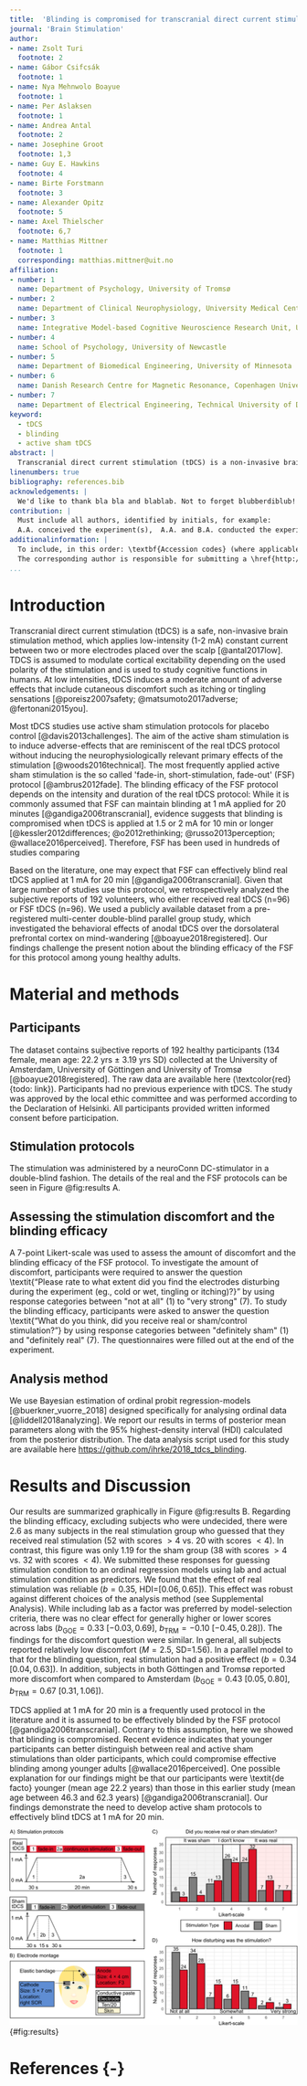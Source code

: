 ```yaml
---
title:  'Blinding is compromised for transcranial direct current stimulation at 1 mA for 20 min in Young Healthy Individuals'
journal: 'Brain Stimulation'
author:
- name: Zsolt Turi
  footnote: 2
- name: Gábor Csifcsák
  footnote: 1
- name: Nya Mehnwolo Boayue
  footnote: 1
- name: Per Aslaksen
  footnote: 1
- name: Andrea Antal
  footnote: 2
- name: Josephine Groot
  footnote: 1,3
- name: Guy E. Hawkins
  footnote: 4
- name: Birte Forstmann
  footnote: 3
- name: Alexander Opitz
  footnote: 5
- name: Axel Thielscher
  footnote: 6,7
- name: Matthias Mittner
  footnote: 1
  corresponding: matthias.mittner@uit.no
affiliation:
- number: 1
  name: Department of Psychology, University of Tromsø
- number: 2
  name: Department of Clinical Neurophysiology, University Medical Center Göttingen
- number: 3
  name: Integrative Model-based Cognitive Neuroscience Research Unit, University of Amsterdam
- number: 4
  name: School of Psychology, University of Newcastle
- number: 5
  name: Department of Biomedical Engineering, University of Minnesota
- number: 6
  name: Danish Research Centre for Magnetic Resonance, Copenhagen University Hospital Hvidovre
- number: 7
  name: Department of Electrical Engineering, Technical University of Denmark
keyword:
  - tDCS
  - blinding
  - active sham tDCS
abstract: |
  Transcranial direct current stimulation (tDCS) is a non-invasive brain stimulation method that is frequently being used to study cortical excitability changes and their impact on cognitive functions in humans. While most stimulators are capable of operating in double-blind mode, the amount of discomfort experienced during tDCS may break blinding. Therefore, specifically designed sham stimulation protocols are being used. The "fade-in, short-stimulation, fade-out" (FSF) protocol has been used in hundreds of studies and is commonly believed to be indistinguishable from real stimulation applied at 1 mA for 20 minutes. We analyzed subjective reports of 192 volunteers, who either received real tDCS (n=96) or FSF tDCS (n=96). Participants reported more discomfort for real tDCS and correctly guessed the condition above chance-level. These findings indicate that FSF does not ensure complete blinding in the this setting and that better active sham protocols for effectively blinding this commonly used real tDCS protocol are needed.
linenumbers: true
bibliography: references.bib 
acknowledgements: |
  We'd like to thank bla bla and blablab. Not to forget blubberdiblub!
contribution: | 
  Must include all authors, identified by initials, for example:
  A.A. conceived the experiment(s),  A.A. and B.A. conducted the experiment(s), C.A. and D.A. analysed the results.  All authors reviewed the manuscript.
additionalinformation: |
  To include, in this order: \textbf{Accession codes} (where applicable); \textbf{Competing financial interests} (mandatory statement).
  The corresponding author is responsible for submitting a \href{http://www.nature.com/srep/policies/index.html#competing}{competing financial interests statement} on behalf of all authors of the paper. This statement must be included in the submitted article file.
...
```


# Introduction

Transcranial direct current stimulation (tDCS) is a safe, non-invasive brain stimulation method, which applies low-intensity (1-2 mA) constant current between two or more electrodes placed over the scalp [@antal2017low]. TDCS is assumed to modulate cortical excitability depending on the used polarity of the stimulation and is used to study cognitive functions in humans. At low intensities, tDCS induces a moderate amount of adverse effects that include cutaneous discomfort such as itching or tingling sensations [@poreisz2007safety; @matsumoto2017adverse; @fertonani2015you].

Most tDCS studies use active sham stimulation protocols for placebo control [@davis2013challenges]. The aim of the active sham stimulation is to induce adverse-effects that are reminiscent of the real tDCS protocol without inducing the neurophysiologically relevant primary effects of the stimulation [@woods2016technical]. The most frequently applied active sham stimulation is the so called 'fade-in, short-stimulation, fade-out' (FSF) protocol [@ambrus2012fade]. The blinding efficacy of the FSF protocol depends on the intensity and duration of the real tDCS protocol: While it is commonly assumed that FSF can maintain blinding at 1 mA applied for 20 minutes [@gandiga2006transcranial], evidence suggests that blinding is compromised when tDCS is applied at 1.5 or 2 mA for 10 min or longer [@kessler2012differences; @o2012rethinking; @russo2013perception; @wallace2016perceived]. Therefore, FSF has been used in hundreds of studies comparing 



Based on the literature, one may expect that FSF can effectively blind real tDCS applied at 1 mA for 20 min [@gandiga2006transcranial]. Given that large number of studies use this protocol, we retrospectively analyzed the subjective reports of 192 volunteers, who either received real tDCS (n=96) or FSF tDCS (n=96). We used a publicly available dataset from a pre-registered multi-center double-blind parallel group study, which investigated the behavioral effects of anodal tDCS over the dorsolateral prefrontal cortex on mind-wandering [@boayue2018registered]. Our findings challenge the present notion about the blinding efficacy of the FSF for this protocol among young healthy adults.


# Material and methods

## Participants 
The dataset contains sujbective reports of 192 healthy participants (134 female, mean age: 22.2 yrs $\pm$ 3.19 yrs SD)  collected at the University of Amsterdam, University of Göttingen and University of Tromsø [@boayue2018registered]. The raw data are available here (\textcolor{red}{todo: link}). Participants had no previous experience with tDCS. The study was approved by the local ethic committee and was performed according to the Declaration of Helsinki. All participants provided written informed consent before participation. 

## Stimulation protocols

The stimulation was administered by a neuroConn DC-stimulator in a double-blind fashion. The details of the real and the FSF protocols can be seen in Figure @fig:results A.  

## Assessing the stimulation discomfort and the blinding efficacy

A 7-point Likert-scale was used to assess the amount of discomfort and the blinding efficacy of the FSF protocol. To investigate the amount of discomfort, participants were required to answer the question \textit{“Please rate to what extent did you find the electrodes disturbing during the experiment (eg., cold or wet, tingling or itching)?}” by using response categories between "not at all" (1) to "very strong" (7). To study the blinding efficacy, participants were asked to answer the question \textit{“What do you think, did you receive real or sham/control stimulation?”} by using response categories between "definitely sham" (1) and "definitely real" (7). The questionnaires were filled out at the end of the experiment. 

## Analysis method

We use Bayesian estimation of ordinal probit regression-models [@buerkner_vuorre_2018] designed specifically for analysing ordinal data [@liddell2018analyzing]. We report our results in terms of posterior mean parameters along with the 95% highest-density interval (HDI) calculated from the posterior distribution.
The data analysis script used for this study are available here <https://github.com/ihrke/2018_tdcs_blinding>.


# Results and Discussion

Our results are summarized graphically in Figure @fig:results B. Regarding the blinding efficacy, excluding subjects who were undecided, there were 2.6 as many subjects in the real stimulation group who guessed that they received real stimulation (52 with scores $>4$ vs. 20 with scores $<4$). In contrast, this figure was only 1.19 for the sham group (38 with scores $>4$ vs. 32 with scores $<4$). We submitted these responses for guessing stimulation condition to an ordinal regression models using lab and actual stimulation condition as predictors. We found that the effect of real stimulation was reliable ($b=0.35$, HDI=$[0.06, 0.65]$). This effect was robust against different choices of the analysis method (see Supplemental Analysis). While including lab as a factor was preferred by model-selection criteria, there was no clear effect for generally higher or lower scores across labs ($b_{\text{GOE}}=0.33$ $[-0.03, 0.69]$, $b_{\text{TRM}}=-0.10$ $[-0.45,0.28]$). The findings for the discomfort question were similar. In general, all subjects reported relatively low discomfort ($M=2.5$, SD=$1.56$). In a parallel model to that for the blinding question, real stimulation had a positive effect ($b=0.34$ $[0.04, 0.63]$). In addition, subjects in both Göttingen and Tromsø reported more discomfort when compared to Amsterdam ($b_{\text{GOE}}=0.43$ $[0.05, 0.80]$, $b_{\text{TRM}}=0.67$ $[0.31,1.06]$). 

TDCS applied at 1 mA for 20 min is a frequently used protocol in the literature and it is assumed to be effectively blinded by the FSF protocol [@gandiga2006transcranial]. Contrary to this assumption, here we showed that blinding is compromised. Recent evidence indicates that younger participants can better distinguish between real and active sham stimulations than older participants, which could compromise effective blinding among younger adults [@wallace2016perceived]. One possible explanation for our findings might be that our participants were \textit{de facto} younger (mean age 22.2 years) than those in this earlier study (mean age between 46.3 and 62.3 years) [@gandiga2006transcranial]. Our findings demonstrate the need to develop active sham protocols to effectively blind tDCS at 1 mA for 20 min. 



![Graphical description of the results. (A) Responses to the blinding question were generally more correct in the real-stimulation condition (red) when compared to sham (grey). (B) Participants receiving real stimulation reported more discomfort.](pics/figure1.png){#fig:results}


# References {-}

<!-- -->
